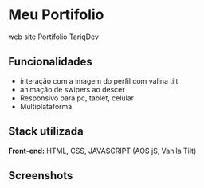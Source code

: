 
# Meu Portifolio

web site Portifolio TariqDev



## Funcionalidades

- interação com a imagem do perfil com valina tilt
- animação de swipers ao descer 
- Responsivo para pc, tablet, celular
- Multiplataforma


## Stack utilizada

**Front-end:** HTML, CSS, JAVASCRIPT (AOS jS, Vanila Tilt)



## Screenshots


